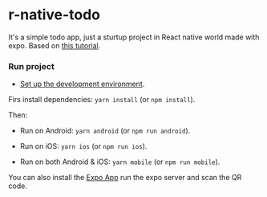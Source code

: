 # r-native-todo

It's a simple todo app, just a sturtup project in React native world made with expo. Based on [this tutorial](https://www.youtube.com/watch?v=0kL6nhutjQ8).

### Run project

- [Set up the development environment](https://reactnative.dev/docs/environment-setup).

Firs install dependencies: `yarn install` (or `npm install`).

Then:

- Run on Android: `yarn android` (or `npm run android`).

- Run on iOS: `yarn ios` (or `npm run ios`).

- Run on both Android & iOS: `yarn mobile` (or `npm run mobile`).

You can also install the [Expo App](https://play.google.com/store/apps/details?id=host.exp.exponent&hl=en&gl=US) run the expo server and scan the QR code.

